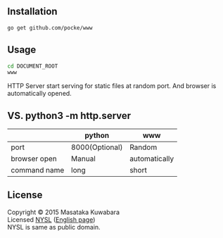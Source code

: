 Installation
---------------

```sh
go get github.com/pocke/www
```

Usage
---------

```sh
cd DOCUMENT_ROOT
www
```

HTTP Server start serving for static files at random port. And browser is automatically opened.

VS. python3 -m http.server
-------------------------

|              | python         | www |
| ---          | -----          | --- |
| port         | 8000(Optional) | Random |
| browser open | Manual         | automatically |
| command name | long           | short |

License
----------

Copyright &copy; 2015 Masataka Kuwabara  
Licensed [NYSL](http://www.kmonos.net/nysl/) ([English page](http://www.kmonos.net/nysl/index.en.html))  
NYSL is same as public domain.
